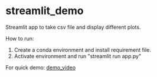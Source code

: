 # streamlit_demo
Streamlit app to take csv file and display different plots.

How to run:
1. Create a conda environment and install requirement file.
2. Activate environment and run "streamlit run app.py"

For quick demo:
[demo_video](https://github.com/nirajan-fuse/streamlit_demo/blob/main/demo.mp4)
